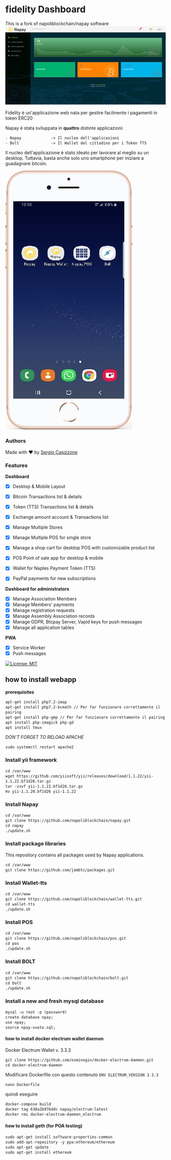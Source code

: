 # fidelity Dashboard

This is a fork of napoliblockchain/napay software
[![Screenshot of NaPay PWA app](css/images/dashboard.png)](https://napay.napoliblockchain.it)


Fidelity è un'applicazione web nata per gestire facilmente i pagamenti in token ERC20


Napay è stata sviluppata in **quattro** distinte applicazioni:
```
- Napay             -> Il nucleo dell'applicazioni
- Bolt              -> Il Wallet del cittadino per i Token TTS
```
Il nucleo dell'applicazione è stato ideato per lavorare al meglio su un desktop. Tuttavia, basta anche solo uno smartphone per iniziare a guadagnare bitcoin.

[![Screenshot of NaPay apps](css/images/4app.png)](https://napay.napoliblockchain.it)


### Authors

Made with ❤️ by [Sergio Casizzone](https://sergiocasizzone.it)


### Features

**Dashboard**

- [x] Desktop & Mobile Layout
- [x] Bitcoin Transactions list & details
- [x] Token (TTS) Transactions list & details
- [x] Exchange amount account & Transactions list
- [x] Manage Multiple Stores
- [x] Manage Multiple POS for single store
- [x] Manage a shop cart for desktop POS with customizable product list
- [x] POS Point of sale app for desktop & mobile
- [x] Wallet for Naples Payment Token (TTS)
- [x] PayPal payments for new subscriptions


**Dashboard for administrators**

- [x] Manage Association Members
- [x] Manage Members' payments
- [x] Manage registration requests
- [x] Manage Assembly Association records
- [x] Manage GDPR, Btcpay Server, Vapid keys for push messages
- [x] Manage all application tables

**PWA**

- [x] Service Worker
- [x] Push messages

[![License: MIT](https://img.shields.io/badge/License-MIT-lightgrey.svg)](https://opensource.org/licenses/MIT)


## how to install webapp
**prerequisites**

```
apt-get install php7.2-imap
apt-get install php7.2-bcmath // Per far funzionare correttamente il pairing
apt-get install php-gmp // Per far funzionare correttamente il pairing
apt install php-imagick php-gd
apt install tmux
```
_DON'T FORGET TO RELOAD APACHE_
```
sudo systemctl restart apache2
```


### Install yii framework

```
cd /var/www
wget https://github.com/yiisoft/yii/releases/download/1.1.22/yii-1.1.22.bf1d26.tar.gz
tar -zxvf yii-1.1.22.bf1d26.tar.gz
mv yii-1.1.20.bf1d26 yii-1.1.22
```

### Install Napay

```
cd /var/www
git clone https://github.com/napoliblockchain/napay.git
cd napay
./update.sh
```

### Install package libraries
This repository contains all packages used by Napay applications.
```
cd /var/www
git clone https://github.com/jambtc/packages.git
```

### Install Wallet-tts
```
cd /var/www
git clone https://github.com/napoliblockchain/wallet-tts.git
cd wallet-tts
./update.sh
```

### Install POS
```
cd /var/www
git clone https://github.com/napoliblockchain/pos.git
cd pos
./update.sh
```

### Install BOLT
```
cd /var/www
git clone https://github.com/napoliblockchain/bolt.git
cd bolt
./update.sh
```

### Install a new and fresh mysql database
```
mysql -u root -p (password)
create database npay;
use npay;
source npay-vuoto.sql;
```


#### how to install docker electrum wallet daemon
Docker Electrum Wallet v. 3.3.3
```
git clone https://github.com/osminogin/docker-electrum-daemon.git
cd docker-electrum-daemon
```
Modificare Dockerfile con questo contenuto
`ENV ELECTRUM_VERSION 3.3.3`
```
nano Dockerfile
```
quindi eseguire
```
docker-compose build
docker tag 638a2b976ddc napay/electrum:latest
docker rmi docker-electrum-daemon_electrum
```


#### how to install geth (for POA testing)
```
sudo apt-get install software-properties-common
sudo add-apt-repository -y ppa:ethereum/ethereum
sudo apt-get update
sudo apt-get install ethereum
```
